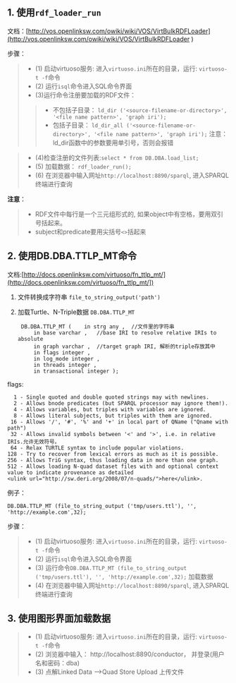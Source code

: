 ## 1. 使用`rdf_loader_run `

文档：[http://vos.openlinksw.com/owiki/wiki/VOS/VirtBulkRDFLoader](http://vos.openlinksw.com/owiki/wiki/VOS/VirtBulkRDFLoader )

步骤：
> * (1) 启动virtuoso服务: 进入`virtuoso.ini`所在的目录，运行: `virtuoso-t -f`命令 
> * (2) 运行`isql`命令进入SQL命令界面
> * (3)运行命令注册要加载的RDF文件： 
> > * 不包括子目录： `ld_dir ('<source-filename-or-directory>', '<file name pattern>', 'graph iri');`  
> > * 包括子目录： `ld_dir_all ('<source-filename-or-directory>', '<file name pattern>', 'graph iri');`
> > 注意：ld_dir函数中的参数要用单引号，否则会报错

> * (4)检查注册的文件列表:`select * from DB.DBA.load_list;`
> * (5) 加载数据： `rdf_loader_run();`
> * (6) 在浏览器中输入网址`http://localhost:8890/sparql`, 进入SPARQL终端进行查询

**注意**：
> * RDF文件中每行是一个三元组形式的, 如果object中有空格，要用双引号括起来。
> * subject和predicate要用尖括号`<>`括起来


## 2. 使用DB.DBA.TTLP_MT命令
文档:[http://docs.openlinksw.com/virtuoso/fn_ttlp_mt/](http://docs.openlinksw.com/virtuoso/fn_ttlp_mt/])

1. 文件转换成字符串
`file_to_string_output('path')`
2. 加载Turtle、N-Triple数据
`DB.DBA.TTLP_MT`


		DB.DBA.TTLP_MT (    in strg any ,  //文件里的字符串 
		    in base varchar ,   //base IRI to resolve relative IRIs to absolute
		    in graph varchar ,  //target graph IRI, 解析的triple存放其中
		    in flags integer ,
		    in log_mode integer ,
		    in threads integer ,
		    in transactional integer );



flags:
	
	  1 - Single quoted and double quoted strings may with newlines.
	  2 - Allows bnode predicates (but SPARQL processor may ignore them!).
	  4 - Allows variables, but triples with variables are ignored.
	  8 - Allows literal subjects, but triples with them are ignored.
	 16 - Allows '/', '#', '%' and '+' in local part of QName ("Qname with path")
	 32 - Allows invalid symbols between '<' and '>', i.e. in relative IRIs.允许无效符号。
	 64 - Relax TURTLE syntax to include popular violations.
	128 - Try to recover from lexical errors as much as it is possible.
	256 - Allows TriG syntax, thus loading data in more than one graph.
	512 - Allows loading N-quad dataset files with and optional context value to indicate provenance as detailed
	<ulink url="http://sw.deri.org/2008/07/n-quads/">here</ulink>.

例子：

	DB.DBA.TTLP_MT (file_to_string_output ('tmp/users.ttl'), '', 'http://example.com',32);
步骤：
> * (1) 启动virtuoso服务: 进入`virtuoso.ini`所在的目录，运行: `virtuoso-t -f`命令 
> * (2) 运行`isql`命令进入SQL命令界面
> * (3) 运行命令`DB.DBA.TTLP_MT (file_to_string_output ('tmp/users.ttl'), '', 'http://example.com',32);` 加载数据
> * (4) 在浏览器中输入网址`http://localhost:8890/sparql`, 进入SPARQL终端进行查询

## 3. 使用图形界面加载数据
> * (1) 启动virtuoso服务: 进入`virtuoso.ini`所在的目录，运行: `virtuoso-t -f`命令 
> * (2) 浏览器中输入： http://localhost:8890/conductor， 并登录(用户名和密码：dba)
> * (3) 点解Linked Data -->Quad Store Upload 上传文件
